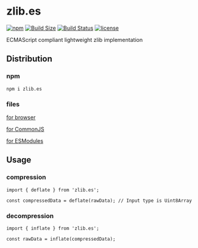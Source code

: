 # zlib.es

[![npm](https://img.shields.io/npm/v/zlib.es.svg)](https://www.npmjs.com/package/zlib.es)
[![Build Size](https://badgen.net/bundlephobia/minzip/zlib.es)](https://bundlephobia.com/result?p=zlib.es)
[![Build Status](https://travis-ci.org/zprodev/zlib.es.svg?branch=master)](https://travis-ci.org/zprodev/zlib.es)
[![license](https://img.shields.io/github/license/zprodev/zlib.es.svg)](LICENSE)

ECMAScript compliant lightweight zlib implementation

## Distribution

### npm

```
npm i zlib.es
```

### files

[for browser](https://github.com/zprodev/zlib.es/tree/master/dist/browser)

[for CommonJS](https://github.com/zprodev/zlib.es/tree/master/dist/cjs)

[for ESModules](https://github.com/zprodev/zlib.es/tree/master/dist/esm)

## Usage

### compression

```
import { deflate } from 'zlib.es';

const compressedData = deflate(rawData); // Input type is Uint8Array
```

### decompression

```
import { inflate } from 'zlib.es';

const rawData = inflate(compressedData);
```

